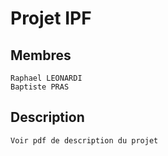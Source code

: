 # Projet IPF

## Membres
    Raphael LEONARDI
    Baptiste PRAS
## Description
    Voir pdf de description du projet
